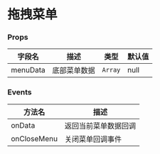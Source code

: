 # 拖拽菜单

### Props

| 字段名            | 描述           | 类型       | 默认值 |
| ----------------- | -------------- | ---------- | ------ |
| menuData | 底部菜单数据   | `Array`  | null  |


### Events
| 方法名       | 描述     |
| ------------ | -------- |
| onData  | 返回当前菜单数据回调 |
|onCloseMenu|关闭菜单回调事件|
